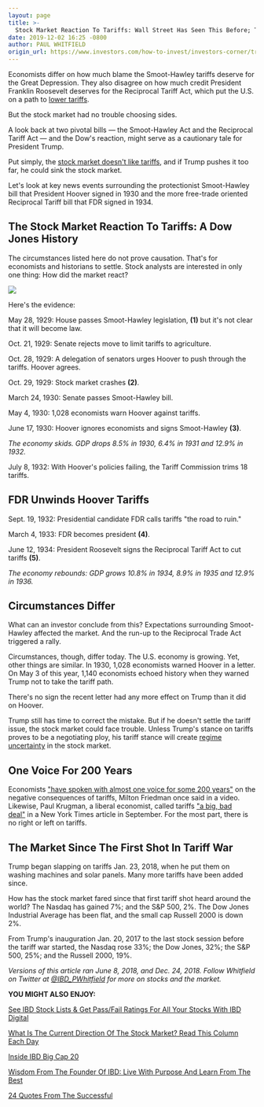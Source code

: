 ```yaml
---
layout: page
title: >-
  Stock Market Reaction To Tariffs: Wall Street Has Seen This Before; The End Is Not Good
date: 2019-12-02 16:25 -0800
author: PAUL WHITFIELD
origin_url: https://www.investors.com/how-to-invest/investors-corner/trump-tariffs-history-dow-jones/
---
```


Economists differ on how much blame the Smoot-Hawley tariffs deserve for the Great Depression. They also disagree on how much credit President Franklin Roosevelt deserves for the Reciprocal Tariff Act, which put the U.S. on a path to [lower tariffs](https://www.investors.com/news/economy/what-is-a-tariff/).

But the stock market had no trouble choosing sides.

A look back at two pivotal bills — the Smoot-Hawley Act and the Reciprocal Tariff Act — and the Dow's reaction, might serve as a cautionary tale for President Trump.

Put simply, the [stock market doesn't like tariffs](https://www.investors.com/news/economy/what-is-a-tariff/), and if Trump pushes it too far, he could sink the stock market.

Let's look at key news events surrounding the protectionist Smoot-Hawley bill that President Hoover signed in 1930 and the more free-trade oriented Reciprocal Tariff bill that FDR signed in 1934.

## The Stock Market Reaction To Tariffs: A Dow Jones History

The circumstances listed here do not prove causation. That's for economists and historians to settle. Stock analysts are interested in only one thing: How did the market react?

![](https://www.investors.com/wp-content/uploads/2018/06/wICdjia_061118-187x300.jpg)

Here's the evidence:

May 28, 1929: House passes Smoot-Hawley legislation, **(1)** but it's not clear that it will become law.

Oct. 21, 1929: Senate rejects move to limit tariffs to agriculture.

Oct. 28, 1929: A delegation of senators urges Hoover to push through the tariffs. Hoover agrees.

Oct. 29, 1929: Stock market crashes **(2)**.

March 24, 1930: Senate passes Smoot-Hawley bill.

May 4, 1930: 1,028 economists warn Hoover against tariffs.

June 17, 1930: Hoover ignores economists and signs Smoot-Hawley **(3)**.

_The economy skids. GDP drops 8.5% in 1930, 6.4% in 1931 and 12.9% in 1932._

July 8, 1932: With Hoover's policies failing, the Tariff Commission trims 18 tariffs.

## FDR Unwinds Hoover Tariffs

Sept. 19, 1932: Presidential candidate FDR calls tariffs "the road to ruin."

March 4, 1933: FDR becomes president **(4)**.

June 12, 1934: President Roosevelt signs the Reciprocal Tariff Act to cut tariffs **(5)**.

_The economy rebounds: GDP grows 10.8% in 1934, 8.9% in 1935 and 12.9% in 1936._

## Circumstances Differ

What can an investor conclude from this? Expectations surrounding Smoot-Hawley affected the market. And the run-up to the Reciprocal Trade Act triggered a rally.

Circumstances, though, differ today. The U.S. economy is growing. Yet, other things are similar. In 1930, 1,028 economists warned Hoover in a letter. On May 3 of this year, 1,140 economists echoed history when they warned Trump not to take the tariff path.

There's no sign the recent letter had any more effect on Trump than it did on Hoover.

Trump still has time to correct the mistake. But if he doesn't settle the tariff issue, the stock market could face trouble. Unless Trump's stance on tariffs proves to be a negotiating ploy, his tariff stance will create [regime uncertainty](https://wiki.mises.org/wiki/Regime_uncertainty) in the stock market.

## **One Voice For 200 Years**

Economists ["have spoken with almost one voice for some 200 years"](https://www.youtube.com/watch?v=hTj4TCjs8cA) on the negative consequences of tariffs, Milton Friedman once said in a video. Likewise, Paul Krugman, a liberal economist, called tariffs ["a big, bad deal"](https://www.nytimes.com/2018/09/20/opinion/tariffs-trump-corrupt.html) in a New York Times article in September. For the most part, there is no right or left on tariffs.

## The Market Since The First Shot In Tariff War

Trump began slapping on tariffs Jan. 23, 2018, when he put them on washing machines and solar panels. Many more tariffs have been added since.

How has the stock market fared since that first tariff shot heard around the world? The Nasdaq has gained 7%; and the S&P 500, 2%. The Dow Jones Industrial Average has been flat, and the small cap Russell 2000 is down 2%.

From Trump's inauguration Jan. 20, 2017 to the last stock session before the tariff war started, the Nasdaq rose 33%; the Dow Jones, 32%; the S&P 500, 25%; and the Russell 2000, 19%.

_Versions of this article ran June 8, 2018, and Dec. 24, 2018. Follow Whitfield on Twitter at [@IBD_PWhitfield](https://twitter.com/IBD_PWhitfield) for more on stocks and the market._

**YOU MIGHT ALSO ENJOY:**

[See IBD Stock Lists & Get Pass/Fail Ratings For All Your Stocks With IBD Digital](https://www.investors.com/product/ibd-digital/?artProdLink=IBD_Digital)

[What Is The Current Direction Of The Stock Market? Read This Column Each Day](https://www.investors.com/category/market-trend/the-big-picture/)

[Inside IBD Big Cap 20](https://research.investors.com/stock-lists/big-cap-20/)

[Wisdom From The Founder Of IBD: Live With Purpose And Learn From The Best](https://www.investors.com/news/management/leaders-and-success/bill-oneil-ibd-founder-and-stock-investor-success-tips/)

[24 Quotes From The Successful](https://www.investors.com/news/management/wisdom-to-live-by/perseverance-quotes/)
